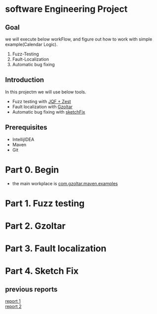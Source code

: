 # software Engineering Project

## Goal
we will execute below workFlow, and figure out how to work with simple example(Calendar Logic).
1. Fuzz-Testing
2. Fault-Localization
3. Automatic bug fixing

## Introduction
In this projectm we will use below tools.
- Fuzz testing with [JQF + Zest](https://github.com/rohanpadhye/JQF)
- Fault localization with [Gzoltar](https://gzoltar.com/)
- Automatic bug fixing with [sketchFix](https://github.com/SketchFix/SketchFix)

## Prerequisites
- IntellijIDEA
- Maven
- Git

# Part 0. Begin
- the main workplace is [com.gzoltar.maven.examples](../com.gzoltar.maven.examples)
# Part 1. Fuzz testing

# Part 2. Gzoltar

# Part 3. Fault localization

# Part 4. Sketch Fix

## previous reports
[report 1](https://www.notion.so/First-tutorial-Report-92b32785281b41edb2c13eb3e3342d58) </br>
[report 2](https://www.notion.so/GregorianTest-Gzoltar-sketchFix-report-daa831fdf802426b84a70245ba63487a)
